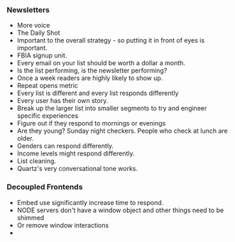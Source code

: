 ### Newsletters

 - More voice
 - The Daily Shot
 - Important to the overall strategy - so putting it in front of eyes is important.
 - FBIA signup unit.
 - Every email on your list should be worth a dollar a month.
  - Is the list performing, is the newsletter performing?
  - Once a week readers are highly likely to show up.
 - Repeat opens metric
 - Every list is different and every list responds differently
  - Every user has their own story.
 - Break up the larger list into smaller segments to try and engineer specific experiences
  - Figure out if they respond to mornings or evenings
  - Are they young? Sunday night checkers. People who check at lunch are older.
  - Genders can respond differently.
  - Income levels might respond differently.
 - List cleaning.
 - Quartz's very conversational tone works.

### Decoupled Frontends
 - Embed use significantly increase time to respond.
 - NODE servers don't have a window object and other things need to be shimmed
  - Or remove window interactions
 - 

